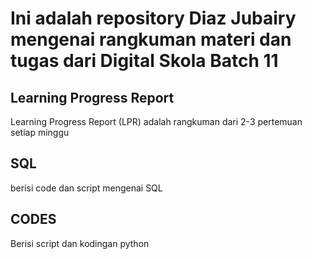 # Ini adalah repository Diaz Jubairy mengenai rangkuman materi dan tugas dari Digital Skola Batch 11

## Learning Progress Report
Learning Progress Report (LPR) adalah rangkuman dari 2-3 pertemuan setiap minggu

## SQL
berisi code dan script mengenai SQL

## CODES
Berisi script dan kodingan python
